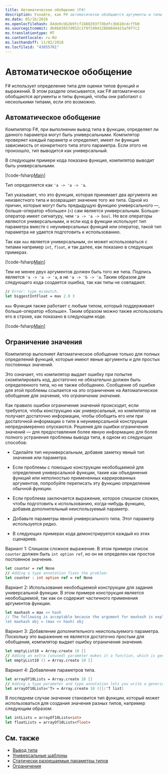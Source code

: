 ```yaml
---
title: Автоматическое обобщение (F#)
description: Узнайте, как F# автоматически обобщаются аргументы и типы функций, чтобы они работали с несколькими типами, когда это возможно.
ms.date: 05/16/2016
ms.openlocfilehash: 84de9cbb2b9fcf2488393f7dbdfc3b610cdcffb0
ms.sourcegitcommit: db8b83057d052c1f9f249d128b08d4423af0f7c2
ms.translationtype: MT
ms.contentlocale: ru-RU
ms.lasthandoff: 11/02/2018
ms.locfileid: "43855781"
---
```

# <a name="automatic-generalization"></a>Автоматическое обобщение

F# использует определение типа для оценки типов функций и выражений. В этом разделе описывается, как F# автоматически обобщаются аргументы и типы функций, чтобы они работают с несколькими типами, если это возможно.

## <a name="automatic-generalization"></a>Автоматическое обобщение

Компилятор F#, при выполнении вывод типа в функции, определяет ли данного параметра могут быть универсальными. Компилятор проверяет каждый параметр и определяет, имеет ли функция зависимость от конкретного типа этого параметра. Если этого не произошло, тип выводится как универсальный.

В следующем примере кода показана функция, компилятор выводит быть универсальными.

[!code-fsharp[Main](../../../../samples/snippets/fsharp/lang-ref-3/snippet101.fs)]

Тип определяется как `'a -> 'a -> 'a`.

Тип указывает, что это функция, которая принимает два аргумента же неизвестного типа и возвращает значение того же типа. Одной из причин, которые могут быть предыдущую функцию универсального —, больше-оператор «больше» (`>`) сам является универсальным. Больше-оператор имеет сигнатуру, чем `'a -> 'a -> bool`. Не все операторы являются универсальными, и если код в функции использует тип параметра вместе с неуниверсальных функций или оператор, такой тип параметра не удается подготовить к использованию.

Так как `max` является универсальным, он может использоваться с типами например `int`, `float`, и так далее, как показано в следующих примерах.

[!code-fsharp[Main](../../../../samples/snippets/fsharp/lang-ref-3/snippet102.fs)]

Тем не менее двух аргументов должен быть того же типа. Подпись является `'a -> 'a -> 'a`, а не `'a -> 'b -> 'a`. Таким образом для следующего кода создается ошибка, так как типы не совпадают.

```fsharp
// Error: type mismatch.
let biggestIntFloat = max 2.0 3
```

`max` Функция также работает с любым типом, который поддерживает больше-оператор «больше». Таким образом можно также использовать его в строке, как показано в следующем коде.

[!code-fsharp[Main](../../../../samples/snippets/fsharp/lang-ref-3/snippet104.fs)]

## <a name="value-restriction"></a>Ограничение значения

Компилятор выполняет Автоматическое обобщение только для полных определений функций, которые имеют явные аргументы и для простых постоянных значений.

Это означает, что компилятор выдает ошибку при попытке скомпилировать код, достаточно не обязательно должен быть определенного типа, но не также обобщению. Сообщение об ошибке для этой проблемы ссылается на это ограничение на Автоматическое обобщение для значения, что *ограничение значения*.

Как правило ошибки ограничения значений происходит, если требуется, чтобы конструкцию как универсальный, но компилятор не получает достаточно информации, чтобы обобщить его или при достаточной информации о типе в неуниверсальной конструкции непреднамеренно опускаются. Решения для ошибки ограничения значений — для предоставления более явную информацию для более полного устранения проблемы вывода типа, в одном из следующих способов:

- Сделайте тип неуниверсальным, добавив заметку явный тип значения или параметра.

- Если проблемы с помощью конструкции необобщаемой для определения универсальной функции, такие как объединения функций или неполностью примененных каррированных аргументов, попробуйте переписать эту функцию определение обычной функции.

- Если проблема заключается выражение, которое слишком сложен, чтобы подготовить к использованию, когда-нибудь функцию, добавив дополнительный неиспользуемый параметр.

- Добавьте параметры явной универсального типа. Этот параметр используется редко.

- В следующих примерах кода демонстрируется каждый из этих сценариев.

Вариант 1: Слишком сложное выражение. В этом примере список `counter` должен быть `int option ref`, но он не определен как простое постоянное значение.

```fsharp
let counter = ref None
// Adding a type annotation fixes the problem:
let counter : int option ref = ref None
```

Вариант 2: Использование необобщаемой конструкции для задания универсальной функции. В этом примере конструкция является необобщаемой, так как он содержит частичного применения аргументов функции.

```fsharp
let maxhash = max << hash
// The following is acceptable because the argument for maxhash is explicit:
let maxhash obj = (max << hash) obj
```

Вариант 3: Добавление дополнительного неиспользуемого параметра. Поскольку это выражение не является достаточно простым для обобщения, компилятор выдает ошибку ограничения значения.

```fsharp
let emptyList10 = Array.create 10 []
// Adding an extra (unused) parameter makes it a function, which is generalizable.
let emptyList10 () = Array.create 10 []
```

Вариант 4: Добавление параметров типа.

```fsharp
let arrayOf10Lists = Array.create 10 []
// Adding a type parameter and type annotation lets you write a generic value.
let arrayOf10Lists<'T> = Array.create 10 ([]:'T list)
```

В последнем случае значение становится тип функции, который может использоваться для создания значения разных типов, например следующим образом:

```fsharp
let intLists = arrayOf10Lists<int>
let floatLists = arrayOf10Lists<float>
```

## <a name="see-also"></a>См. также

- [Вывод типа](../type-inference.md)
- [Универсальные шаблоны](index.md)
- [Статически разрешаемые параметры типов](statically-resolved-type-parameters.md)
- [Ограничения](constraints.md)
